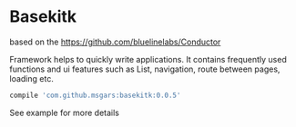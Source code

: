 # Basekitk

based on the https://github.com/bluelinelabs/Conductor 

Framework helps to quickly write applications.
It contains frequently used functions and ui features such as List, navigation, 
route between pages, loading etc.

```gradle
compile 'com.github.msgars:basekitk:0.0.5'
```

See example for more details